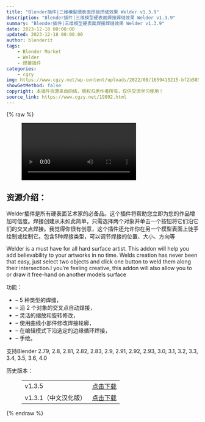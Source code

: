```yaml
---
title: "Blender插件|三维模型硬表面焊接焊缝效果 Welder v1.3.9"
description: "Blender插件|三维模型硬表面焊接焊缝效果 Welder v1.3.9"
summary: "Blender插件|三维模型硬表面焊接焊缝效果 Welder v1.3.9"
date: 2023-12-18 00:00:00
updated: 2023-12-18 00:00:00
author: blenderit
tags: 
    - Blender Market
    - Welder
    - 焊接插件
categories:
    - cgzy
img: https://www.cgzy.net/wp-content/uploads/2022/08/1659415215-bf2b585aaeb7a04.jpg
showGetMethod: false
copyright: 本插件资源来自网络，版权归原作者所有，仅供交流学习使用！
source_link: https://www.cgzy.net/19892.html
---
```


{% raw %}
<figure class="wp-block-video aligncenter"><video controls src="https://cloud.video.taobao.com/play/u/717183932/p/1/e/6/t/1/371911783592.mp4"></video></figure><div class="wp-block-pandastudio-title"><div class="title_style_01"><h2 id="h2-0">资源介绍：</h2></div></div><p class="is-style-text-indent-2em">Welder插件是所有硬表面艺术家的必备品。这个插件将帮助您立即为您的作品增加可信度。焊接创建从未如此简单，只需选择两个对象并单击一个按钮将它们沿它们的交叉点焊接。我觉得你很有创意，这个插件还允许你在另一个模型表面上徒手绘制或绘制它。包含5种焊接类型，可以调节焊接的位置、大小、方向等</p><p>Welder is a must have for all hard surface artist. This addon will help you add believability to your artworks in no time. Welds creation has never been that easy, just select two objects and click one button to weld them along their intersection.I you’re feeling creative, this addon will also allow you to or draw it free-hand on another models surface</p><div class="wp-block-pandastudio-title"><div class="title_style_01"><p>功能：</p></div></div><ul>
<li>– 5 种类型的焊缝，</li>



<li>– 沿 2 个对象的交叉点自动焊接， </li>



<li>– 灵活的缩放和旋转修改，</li>



<li>– 使用曲线小部件修改焊接轮廓，</li>



<li>– 在编辑模式下沿选定的边缘循环焊接， </li>



<li>– 手绘。</li>
</ul><div class="wp-block-pandastudio-tips"><div class="tip success "><p>支持Blender 2.79, 2.8, 2.81, 2.82, 2.83, 2.9, 2.91, 2.92, 2.93, 3.0, 3.1, 3.2, 3.3, 3.4, 3.5, 3.6, 4.0</p>
</div></div><div class="wp-block-pandastudio-title"><div class="title_style_01"><p>历史版本：</p></div></div><figure class="wp-block-table has-medium-font-size" style="font-style:normal;font-weight:500"><table><tbody><tr><td>v1.3.5</td><td><a href="https://www.cgzy.net/go?_=6421f6b3bcaHR0cHM6Ly9wYW4uYmFpZHUuY29tL3MvMVJzczlvZllfMElLNk14SExaVVpaTHc%2FcHdkPWZ3Z3M%3D" target="_blank">点击下载</a></td></tr><tr><td>v1.3.1（中文汉化版）</td><td><a href="https://www.cgzy.net/go?_=ff552b8b2daHR0cHM6Ly9wYW4uYmFpZHUuY29tL3MvMUZQeE1QMGZyM0MtZzl1UXlWZkJIeWc%2FcHdkPXEybmI%3D" target="_blank" rel="noreferrer noopener">点击下载</a></td></tr></tbody></table></figure>
<div style="display: none">cgzy</div>
{% endraw %}